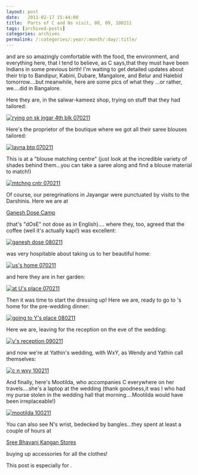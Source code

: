 ```yaml
---
layout: post
date:	2011-02-17 15:44:00
title:  Parts of C and Ns visit, 08, 09, 100211
tags: [archived-posts]
categories: archives
permalink: /:categories/:year/:month/:day/:title/
---
```

<lj user="idahoswede"> and <lj user="kejn"> are so amazingly comfortable with the food, the environment, and everything here, that I tend to believe, as C says,that they must have been Indians in some previous birth! I'm waiting to get detailed updates about their trip to Bandipur, Kabini, Dubare, Mangalore, and Belur and Halebid tomorrow....but meanwhile, here are some pics of what they ...or rather, we....did in Bangalore.

<lj-cut text="Carbon and Nitrogen in the Bangalore air">


Here they are, in the salwar-kameez shop, trying on stuff that they had tailored:

<a href="http://s1142.photobucket.com/albums/n602/Deepapctrsglr/?action=view&amp;current=IMG_3174.jpg" target="_blank"><img src="http://i1142.photobucket.com/albums/n602/Deepapctrsglr/IMG_3174.jpg" border="0" alt="rying on sk jngar 4th blk 070211"></a>

Here's the proprietor of the boutique where we got all their saree blouses tailored:


<a href="http://s1142.photobucket.com/albums/n602/Deepapctrsglr/?action=view&amp;current=IMG_3181.jpg" target="_blank"><img src="http://i1142.photobucket.com/albums/n602/Deepapctrsglr/IMG_3181.jpg" border="0" alt="lavna btq 070211"></a>

This is at a "blouse matching centre" (just look at the incredible variety of shades behind them...you can take a saree along and find a blouse material to match!)

<a href="http://s1142.photobucket.com/albums/n602/Deepapctrsglr/?action=view&amp;current=IMG_3176.jpg" target="_blank"><img src="http://i1142.photobucket.com/albums/n602/Deepapctrsglr/IMG_3176.jpg" border="0" alt="mtchng cntr 070211"></a>

Of course, our peregrinations in Jayangar were punctuated by visits to the Darshinis. Here we are at 

<a href="http://www.foodlets.in/restaurants/12-Ganesh-Darshan-Dose-Camp"> Ganesh Dose Camp </a>

(that's "dOsE" not dose as  in English).... where they, too, agreed that the coffee (well it's actually kapi!) was excellent:

<a href="http://s1142.photobucket.com/albums/n602/Deepapctrsglr/?action=view&amp;current=IMG_3172.jpg" target="_blank"><img src="http://i1142.photobucket.com/albums/n602/Deepapctrsglr/IMG_3172.jpg" border="0" alt="ganesh dose 080211"></a>

<LJ user="usha123"> was very hospitable about taking us to her beautiful home:

<a href="http://s1142.photobucket.com/albums/n602/Deepapctrsglr/?action=view&amp;current=IMG_3184.jpg" target="_blank"><img src="http://i1142.photobucket.com/albums/n602/Deepapctrsglr/IMG_3184.jpg" border="0" alt="us's home 070211"></a>

and here they are in her garden:


<a href="http://s1142.photobucket.com/albums/n602/Deepapctrsglr/?action=view&amp;current=IMG_3185.jpg" target="_blank"><img src="http://i1142.photobucket.com/albums/n602/Deepapctrsglr/IMG_3185.jpg" border="0" alt="at U's place 070211"></a>

Then it was time to start the dressing up! Here we are, ready to go to <LJ user="yathin">'s home for the pre-wedding dinner:


<a href="http://s1142.photobucket.com/albums/n602/Deepapctrsglr/?action=view&amp;current=IMG_3164.jpg" target="_blank"><img src="http://i1142.photobucket.com/albums/n602/Deepapctrsglr/IMG_3164.jpg" border="0" alt="going to Y's place 080211"></a>


Here we are, leaving for the reception on the eve of the wedding:


<a href="http://s1142.photobucket.com/albums/n602/Deepapctrsglr/?action=view&amp;current=IMG_3188.jpg" target="_blank"><img src="http://i1142.photobucket.com/albums/n602/Deepapctrsglr/IMG_3188.jpg" border="0" alt="y's reception 090211"></a>

and now we're at Yathin's wedding, with WxY, as Wendy and Yathin call themselves:

<a href="http://s1142.photobucket.com/albums/n602/Deepapctrsglr/?action=view&amp;current=IMG_3235.jpg" target="_blank"><img src="http://i1142.photobucket.com/albums/n602/Deepapctrsglr/IMG_3235.jpg" border="0" alt="c n wxy 100211"></a>


</lj-cut>


And finally, here's Mootilda, who accompanies C everywhere on her travels....she's a laptop at the wedding (thank goodness,it was  I who had  my purse stolen in the wedding hall that morning....Mootilda would have been irreplaceable!)

<a href="http://s1142.photobucket.com/albums/n602/Deepapctrsglr/?action=view&amp;current=IMG_3228.jpg" target="_blank"><img src="http://i1142.photobucket.com/albums/n602/Deepapctrsglr/IMG_3228.jpg" border="0" alt="mootilda 100211"></a>

You can also see N's wrist, bedecked by bangles...they spent at least a couple of hours at

<a href="http://www.asklaila.com/listing/Bangalore/Jaya+Nagar+3rd+Block/Sree+Bhavani+Kangan+Stores/QlDwOO4O/"> Sree Bhavani Kangan Stores </a>

buying up accessories for all the clothes!

This post is especially for <LJ user="pondhopper">.
